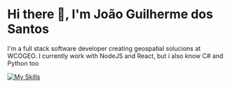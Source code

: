 # Hi there 👋, I'm João Guilherme dos Santos
I'm a full stack software developer creating geospatial solucions at WCOGEO. I currently work with NodeJS and React, but i also know C# and Python too

[![My Skills](https://skillicons.dev/icons?i=react,nodejs,nestjs,python,fastapi,cs,dotnet,docker,postgres)](https://skillicons.dev)
